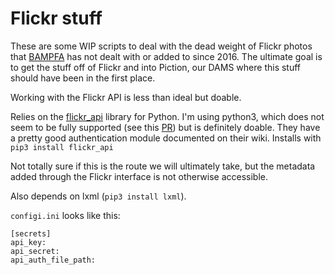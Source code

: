 # Flickr stuff

These are some WIP scripts to deal with the dead weight of Flickr photos that [BAMPFA](https://www.flickr.com/photos/bampfa/) has not dealt with or added to since 2016. The ultimate goal is to get the stuff off of Flickr and into Piction, our DAMS where this stuff should have been in the first place.

Working with the Flickr API is less than ideal but doable. 

Relies on the [flickr_api](https://github.com/alexis-mignon/python-flickr-api) library for Python. I'm using python3, which does not seem to be fully supported (see this [PR](https://github.com/alexis-mignon/python-flickr-api/pull/101)) but is definitely doable. They have a pretty good authentication module documented on their wiki. Installs with `pip3 install flickr_api`

Not totally sure if this is the route we will ultimately take, but the metadata added through the Flickr interface is not otherwise accessible.

Also depends on lxml (`pip3 install lxml`).

`configi.ini` looks like this:
```
[secrets]
api_key:
api_secret:
api_auth_file_path:
```